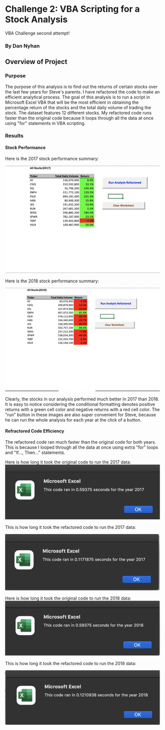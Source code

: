 # Challenge 2: VBA Scripting for a Stock Analysis
VBA Challenge second attempt!
### By Dan Nyhan


## Overview of Project

### Purpose
The purpose of this analysis is to find out the returns of certain stocks over the last few years for Steve's parents. I have refactored the code to make an efficient analytical process. The goal of this analysis is to run a script in Microsoft Excel VBA that will be the most efficient in obtaining the percentage return of the stocks and the total daily volume of trading the stock. The dataset features 12 different stocks. My refactored code runs faster than the original code because it loops through all the data at once using "for" statements in VBA scripting.


### Results
#### Stock Performance
Here is the 2017 stock performance summary:

![2017 Stock Performance](https://github.com/nyhandan/Challenge_2_VBA_/blob/main/Challenge%202%20/Resources/Stock_performance_2017.png)

Here is the 2018 stock performance summary:

![2018 Stock Performance](https://github.com/nyhandan/Challenge_2_VBA_/blob/main/Challenge%202%20/Resources/Stock_Performance_2018.png)

Clearly, the stocks in our analysis performed much better in 2017 than 2018. It is easy to notice considering the conditional formatting denotes positive returns with a green cell color and negative returns with a red cell color. The "run" button in these images are also super convenient for Steve, because he can run the whole analysis for each year at the click of a button. 

#### Refractored Code Efficiency 
The refactored code ran much faster than the original code for both years. This is because I looped through all the data at once using extra "for" loops and "If..., Then..." statements. 

Here is how long it took the original code to run the 2017 data: 
![Original_code_time_performance 2017](https://github.com/nyhandan/Challenge_2_VBA_/blob/main/Challenge%202%20/Resources/Original_Code_Runtime_2017.png)

This is how long it took the refactored code to run the 2017 data: 

![Refractored_code_time_performance 2017](https://github.com/nyhandan/Challenge_2_VBA_/blob/main/Challenge%202%20/Resources/Refractored_Code_Runtime_2017.png)

Here is how long it took the original code to run the 2018 data: 
![Original_code_time_performance 2018](https://github.com/nyhandan/Challenge_2_VBA_/blob/main/Challenge%202%20/Resources/Original_Code_runtime_2018.png)

This is how long it took the refactored code to run the 2018 data: 

![Refractored_code_time_performance 2018](https://github.com/nyhandan/Challenge_2_VBA_/blob/main/Challenge%202%20/Resources/Refractored_Code_Runtime_2018.png)


